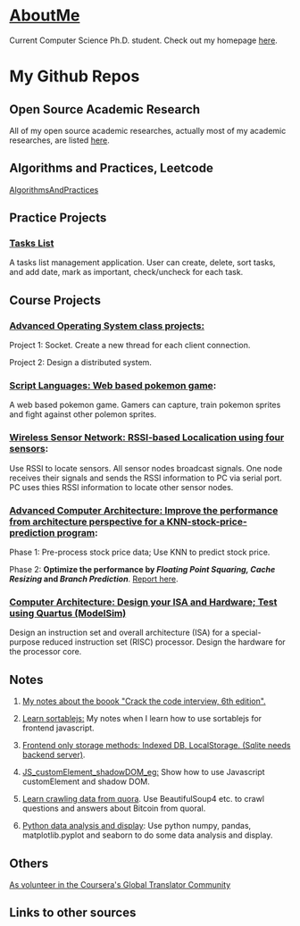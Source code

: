 # [AboutMe](https://dayuantan.github.io/AboutMe/)

Current Computer Science Ph.D. student. Check out my homepage [here](https://dayuantan.github.io/AboutMe/).

# My Github Repos

## Open Source Academic Research

All of my open source academic researches, actually most of my academic researches, are listed [here](https://github.com/DayuanTan/OpenSourceAcademicResearch).


## Algorithms and Practices, Leetcode
[AlgorithmsAndPractices](https://github.com/DayuanTan/AlgorithmsAndPractices)

## Practice Projects

### [Tasks List](https://github.com/DayuanTan/app_tasks_list)
A tasks list management application. User can create, delete, sort tasks, and add date, mark as important, check/uncheck for each task.


## Course Projects

### [Advanced Operating System class projects: ](https://github.com/DayuanTan/DistributedSystemDesign)
Project 1: Socket. Create a new thread for each client connection.

Project 2: Design a distributed system.


### [Script Languages: Web based pokemon game](https://github.com/DayuanTan/pokemon_web_game):
A web based pokemon game. Gamers can capture, train pokemon sprites and fight against other polemon sprites.


### [Wireless Sensor Network: RSSI-based Localication using four sensors](https://github.com/DayuanTan/CMSC684wsn):
Use RSSI to locate sensors. All sensor nodes broadcast signals. One node receives their signals and sends the RSSI information to PC via serial port. PC uses thies RSSI information to locate other sensor nodes.

### [Advanced Computer Architecture: Improve the performance from architecture perspective for a KNN-stock-price-prediction program](https://github.com/DayuanTan/knn_predictprice):
Phase 1: Pre-process stock price data; Use KNN to predict stock price. 

Phase 2: **Optimize the performance by *Floating Point Squaring, Cache Resizing* and *Branch Prediction***.
[Report here](https://github.com/DayuanTan/knn_predictprice/blob/master/CMSC%20611%20Project%20Report.pdf).

### [Computer Architecture: Design your ISA and Hardware; Test using Quartus (ModelSim)](https://github.com/DayuanTan/ComputerArchitecture)

Design an instruction set and overall architecture (ISA) for a special-purpose reduced instruction set (RISC) processor. Design the hardware for the processor core.

## Notes

1. [My notes about the boook "Crack the code interview, 6th edition".](https://github.com/DayuanTan/CrackCodeInterviewAndLeetcode/tree/master)

2. [Learn sortablejs:](https://github.com/DayuanTan/learn_sortablejs)
My notes when I learn how to use sortablejs for frontend javascript.

3. [Frontend only storage methods: Indexed DB, LocalStorage. (Sqlite needs backend server)](https://github.com/DayuanTan/sqlite_example).

4. [JS_customElement_shadowDOM_eg:](https://github.com/DayuanTan/JS_customElement_shadowDOM_eg)
Show how to use Javascript customElement and shadow DOM.

5. [Learn crawling data from quora](https://github.com/DayuanTan/learn_crawl_quora).
Use BeautifulSoup4 etc. to crawl questions and answers about Bitcoin from quoral.

6. [Python data analysis and display](https://github.com/DayuanTan/OlympicAthlete): 
Use python numpy, pandas, matplotlib.pyplot and seaborn to do some data analysis and display.

## Others
[As volunteer in the Coursera's Global Translator Community](https://github.com/DayuanTan/translateCoursera)

## Links to other sources

